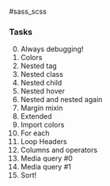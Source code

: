 #sass_scss




### Tasks
0. Always debugging! 
2. Colors 
3. Nested tag 
4. Nested class 
5. Nested child 
6. Nested hover 
7. Nested and nested again 
8. Margin mixin 
9. Extended 
10. Import colors 
11. For each 
12. Loop Headers 
13. Columns and operators 
14. Media query #0 
15. Media query #1 
16. Sort! 

